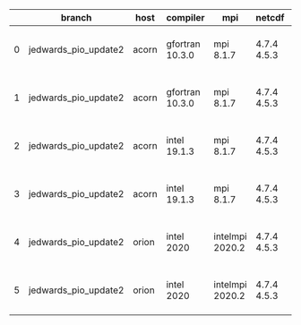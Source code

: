 |    | branch               | host   | compiler        | mpi             | netcdf      | o_g   | os     | build   | u_pass   | u_fail   | s_pass   | s_fail   | e_pass   | e_fail   | nuopc_pass   | nuopc_fail   | artifacts_hash                                                                                                                                                     | modified                  |
|----|----------------------|--------|-----------------|-----------------|-------------|-------|--------|---------|----------|----------|----------|----------|----------|----------|--------------|--------------|--------------------------------------------------------------------------------------------------------------------------------------------------------------------|---------------------------|
|  0 | jedwards_pio_update2 | acorn  | gfortran 10.3.0 | mpi 8.1.7       | 4.7.4 4.5.3 | O     | Unicos | pass    | pending  | pending  | pending  | pending  | pending  | pending  | pending      | pending      | [artifacts](https://github.com/esmf-org/esmf-test-artifacts/tree/f36f0db1b98ba838a8fd0eabeb94a934ec6ace23/jedwards_pio_update2/acorn/gfortran/10.3.0/O/mpi/8.1.7)  | 2022-03-21 01:30:00 +0000 |
|  1 | jedwards_pio_update2 | acorn  | gfortran 10.3.0 | mpi 8.1.7       | 4.7.4 4.5.3 | g     | Unicos | pass    | 13647    | 0        | 49       | 0        | 80       | 0        | 50           | 0            | [artifacts](https://github.com/esmf-org/esmf-test-artifacts/tree/2bb28cfcd21c041e29a65ee58b85785cf9178c23/jedwards_pio_update2/acorn/gfortran/10.3.0/g/mpi/8.1.7)  | 2022-03-20 02:04:02 +0000 |
|  2 | jedwards_pio_update2 | acorn  | intel 19.1.3    | mpi 8.1.7       | 4.7.4 4.5.3 | O     | Unicos | pass    | 13647    | 0        | 49       | 0        | 80       | 0        | 50           | 0            | [artifacts](https://github.com/esmf-org/esmf-test-artifacts/tree/012e12ec6cdef1b6c8ea040795256ccd690b0896/jedwards_pio_update2/acorn/intel/19.1.3/O/mpi/8.1.7)     | 2022-03-20 01:59:17 +0000 |
|  3 | jedwards_pio_update2 | acorn  | intel 19.1.3    | mpi 8.1.7       | 4.7.4 4.5.3 | g     | Unicos | pass    | 13647    | 0        | 49       | 0        | 80       | 0        | 50           | 0            | [artifacts](https://github.com/esmf-org/esmf-test-artifacts/tree/3af338f59586f9206b5a4676cf58c85d04b109f5/jedwards_pio_update2/acorn/intel/19.1.3/g/mpi/8.1.7)     | 2022-03-20 02:00:05 +0000 |
|  4 | jedwards_pio_update2 | orion  | intel 2020      | intelmpi 2020.2 | 4.7.4 4.5.3 | O     | Linux  | pass    | fail     | fail     | fail     | fail     | fail     | fail     | 0            | 0            | [artifacts](https://github.com/esmf-org/esmf-test-artifacts/tree/3f331fa8524b958a7202895a34d3ce8e10f3cc0a/jedwards_pio_update2/orion/intel/2020/O/intelmpi/2020.2) | 2022-03-21 06:41:33 -0500 |
|  5 | jedwards_pio_update2 | orion  | intel 2020      | intelmpi 2020.2 | 4.7.4 4.5.3 | g     | Linux  | pass    | fail     | fail     | fail     | fail     | fail     | fail     | 0            | 0            | [artifacts](https://github.com/esmf-org/esmf-test-artifacts/tree/2610ca8dcac065a346184f4a26739c130945e47b/jedwards_pio_update2/orion/intel/2020/g/intelmpi/2020.2) | 2022-03-21 06:39:48 -0500 |